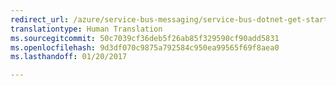 ```yaml
---
redirect_url: /azure/service-bus-messaging/service-bus-dotnet-get-started-with-queues
translationtype: Human Translation
ms.sourcegitcommit: 50c7039cf36deb5f26ab85f329590cf90add5831
ms.openlocfilehash: 9d3df070c9875a792584c950ea99565f69f8aea0
ms.lasthandoff: 01/20/2017

---
```


